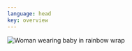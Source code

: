 ```yaml
---
language: head
key: overview
---
```


<div class="row">
    <div class="col-lg-6 offset-lg-3 col-md-8 offset-md-2">
        <img src="{% link images/portrait-child-hands-57449_900x602.jpg %}" class="img-fluid mb-3" alt="Woman wearing baby in rainbow wrap" />
    </div>
</div>